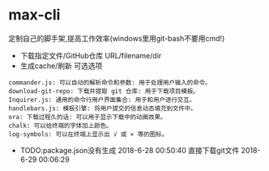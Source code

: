 # max-cli
定制自己的脚手架,提高工作效率(windows里用git-bash不要用cmd!)
- 下载指定文件/GitHub仓库 URL/filename/dir
- 生成cache/刷新 可选选项
```
commander.js: 可以自动的解析命令和参数: 用于处理用户输入的命令。
download-git-repo: 下载并提取 git 仓库: 用于下载项目模板。
Inquirer.js: 通用的命令行用户界面集合: 用于和用户进行交互。
handlebars.js: 模板引擎: 将用户提交的信息动态填充到文件中。
ora: 下载过程久的话: 可以用于显示下载中的动画效果。
chalk: 可以给终端的字体加上颜色。
log-symbols: 可以在终端上显示出 √ 或 × 等的图标。
```
- TODO:package.json没有生成
2018-6-28 00:50:40
直接下载git文件
2018-6-29 00:06:29